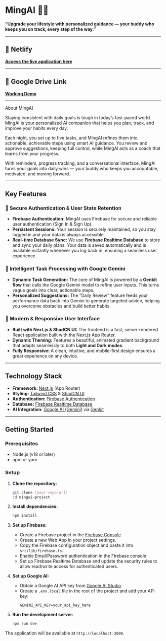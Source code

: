 # MingAI 🧠✨

**“Upgrade your lifestyle with personalized guidance — your buddy who keeps you on track, every step of the way.”**

---

## 🚀 Netlify 

**[Access the live application here](https://mellow-nasturtium-7cd661.netlify.app)**

---

## 🚀 Google Drive Link

**[Working Demo](https://mellow-nasturtium-7cd661.netlify.app)**

---

About MingAI

Staying consistent with daily goals is tough in today’s fast-paced world. MingAI is your personalized AI companion that helps you plan, track, and improve your habits every day. 

Each night, you set up to five tasks, and MingAI refines them into actionable, achievable steps using smart AI guidance. You review and approve suggestions, keeping full control, while MingAI acts as a coach that learns from your progress. 

With reminders, progress tracking, and a conversational interface, MingAI turns your goals into daily wins — your buddy who keeps you accountable, motivated, and moving forward.

---

## Key Features

### 🔐 Secure Authentication & User State Retention

-   **Firebase Authentication:** MingAI uses Firebase for secure and reliable user authentication (Sign In & Sign Up).
-   **Persistent Sessions:** Your session is securely maintained, so you stay logged in and your data is always accessible.
-   **Real-time Database Sync:** We use **Firebase Realtime Database** to store and sync your daily plans. Your data is saved automatically and is available instantly whenever you log back in, ensuring a seamless user experience.

### 🧠 Intelligent Task Processing with Google Gemini

-   **Dynamic Task Generation:** The core of MingAI is powered by a **Genkit flow** that calls the Google Gemini model to refine user inputs. This turns vague goals into clear, actionable steps.
-   **Personalized Suggestions:** The "Daily Review" feature feeds your performance data back into Gemini to generate targeted advice, helping you overcome obstacles and build better habits.

### 🎨 Modern & Responsive User Interface

-   **Built with Next.js & ShadCN UI:** The frontend is a fast, server-rendered React application built with the Next.js App Router.
-   **Dynamic Theming:** Features a beautiful, animated gradient background that adapts seamlessly to both **Light and Dark modes**.
-   **Fully Responsive:** A clean, intuitive, and mobile-first design ensures a great experience on any device.

---

## Technology Stack

-   **Framework:** [Next.js](https://nextjs.org/) (App Router)
-   **Styling:** [Tailwind CSS](https://tailwindcss.com/) & [ShadCN UI](https://ui.shadcn.com/)
-   **Authentication:** [Firebase Authentication](https://firebase.google.com/docs/auth)
-   **Database:** [Firebase Realtime Database](https://firebase.google.com/docs/database)
-   **AI Integration:** [Google AI (Gemini)](https://ai.google.dev/) via [Genkit](https://firebase.google.com/docs/genkit)

---

## Getting Started

### Prerequisites

-   Node.js (v18 or later)
-   npm or yarn

### Setup

1.  **Clone the repository:**
    ```bash
    git clone [your-repo-url]
    cd mingai-project
    ```

2.  **Install dependencies:**
    ```bash
    npm install
    ```

3.  **Set up Firebase:**
    -   Create a Firebase project in the [Firebase Console](https://console.firebase.google.com/).
    -   Create a new Web App in your project settings.
    -   Copy the Firebase configuration object and paste it into `src/lib/firebase.ts`.
    -   Enable Email/Password authentication in the Firebase console.
    -   Set up Firebase Realtime Database and update the security rules to allow read/write access for authenticated users.

4.  **Set up Google AI:**
    -   Obtain a Google AI API key from [Google AI Studio](https://aistudio.google.com/app/apikey).
    -   Create a `.env.local` file in the root of the project and add your API key:
        ```
        GEMINI_API_KEY=your_api_key_here
        ```

5.  **Run the development server:**
    ```bash
    npm run dev
    ```

The application will be available at `http://localhost:3000`.
